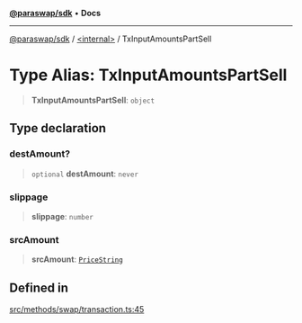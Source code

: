 [**@paraswap/sdk**](../../README.md) • **Docs**

***

[@paraswap/sdk](../../globals.md) / [\<internal\>](../README.md) / TxInputAmountsPartSell

# Type Alias: TxInputAmountsPartSell

> **TxInputAmountsPartSell**: `object`

## Type declaration

### destAmount?

> `optional` **destAmount**: `never`

### slippage

> **slippage**: `number`

### srcAmount

> **srcAmount**: [`PriceString`](../../type-aliases/PriceString.md)

## Defined in

[src/methods/swap/transaction.ts:45](https://github.com/paraswap/paraswap-sdk/blob/master/src/methods/swap/transaction.ts#L45)
